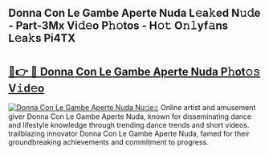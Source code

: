 ## Donna Con Le Gambe Aperte Nuda L𝚎a𝚔ed N𝚞𝚍e - Part-3Mx Vi𝚍𝚎o P𝚑𝚘tos - H𝚘𝚝 O𝚗𝚕yf𝚊ns L𝚎a𝚔s Pi4TX

# <h2><a href="http://kfcj56.oniu.top/?m=Donna+Con+Le+Gambe+Aperte+Nuda">🔗👉 🔴 Donna Con Le Gambe Aperte Nuda P𝚑ot𝚘𝚜 V𝚒d𝚎o</a></h2>

[![Donna Con Le Gambe Aperte Nuda Nu𝚍e𝚜](https://i.imgur.com/0qMVB7G.gif)](http://kfcj56.oniu.top/?m=Donna+Con+Le+Gambe+Aperte+Nuda)
Online artist and amusement giver Donna Con Le Gambe Aperte Nuda, known for disseminating dance and lifestyle knowledge through trending dance trends and short videos. trailblazing innovator Donna Con Le Gambe Aperte Nuda, famed for their groundbreaking achievements and commitment to progress.  
